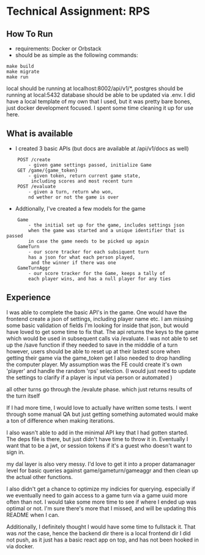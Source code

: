 # Technical Assignment: RPS

## How To Run
- requirements: Docker or Orbstack
- should be as simple as the following commands:

```
make build
make migrate
make run
 ```
local should be running at localhost:8002/api/v1/*, postgres should be running at local:5432
database should be able to be updated via .env.
I did have a local template of my own that I used, but it was pretty bare bones, just docker development focused.
I spent some time cleaning it up for use here. 

## What is available 
  - I created 3 basic APIs (but docs are available at /api/v1/docs as well)
```
    POST /create
        - given game settings passed, initialize Game 
    GET /game/{game_token}
        - given token, return current game state,
         including scores and most recent turn
    POST /evaluate
        - given a turn, return who won, 
        nd wether or not the game is over

```
 - Addtionally, I've created a few models for the game
```
    Game
        - the initial set up for the game, includes settings json
        when the game was started and a unique identifier that is passed
        in case the game needs to be picked up again
    GameTurn
        - our score tracker for each subsiquent turn
        has a json for what each person played,
         and the winner if there was one
    GameTurnAggr
        - our score tracker for the Game, keeps a tally of
        each player wins, and has a null player for any ties
```

## Experience  
I was able to complete the basic API's in the game.
One would have the frontend create a json of settings, including player name etc. 
I am missing some basic validation of fields I'm looking for inside that json, but would have loved 
to get some time to fix that. The api returns the keys to the game which would 
be used in subsequent calls via /evaluate. 
I was not able to set up the /save function if they needed to save in the midddle of a turn
however, users should be able to reset up at their lastest score when getting their game
via the game_token get 
I also needed to drop handling the computer player. My assumption was the FE could create 
it's own 'player' and handle the random 'rps' selection. (I would just need to update
the settings to clarify if a player is input via person or automated )

all other turns go through the /evalute phase. which just returns results of the turn itself

If I had more time, I would love to actually have written some tests. I went through some manual QA
but just getting something automated would make a ton of difference when making iterations.

I also wasn't able to add in the minimal API key that I had gotten started. The deps file is there, 
but just didn't have time to throw it in. Eventually I want that to be a jwt, or session tokens if it's 
a guest who doesn't want to sign in. 

my dal layer is also very messy. I'd love to get it into a proper datamanager level for basic queries against
game/gameturn/gameaggr and then clean up the actual other functions. 

I also didn't get a chance to optimize my indicies for querying. especially if we eventually need to gain access to 
a game turn via a game uuid more often than not. I would take some more time to see if where I ended up was optimal or not. 
I'm sure there's more that I missed, and will be updating this README when I can. 

Additionally, I definitely thought I would have some time to fullstack it. That was *not* the case, hence the backend dir
there is a local frontend dir I did not push, as it just has a basic react app on top, and has not been hooked in via docker. 